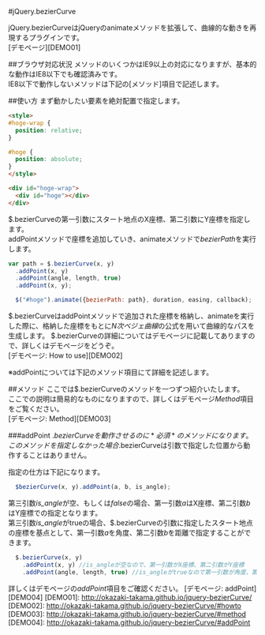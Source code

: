 #jQuery.bezierCurve

jQuery.bezierCurveはjQueryのanimateメソッドを拡張して、曲線的な動きを再現するプラグインです。  
[デモページ][DEMO01]

##ブラウザ対応状況
メソッドのいくつかはIE9以上の対応になりますが、基本的な動作はIE8以下でも確認済みです。  
IE8以下で動作しないメソッドは下記の[メソッド]項目で記述します。

##使い方
まず動かしたい要素を絶対配置で指定します。  
```HTML
<style>
#hoge-wrap {
  position: relative;
}

#hoge {
  position: absolute;
}
</style>

<div id="hoge-wrap">
  <div id="hoge"></div>
</div>
```

$.bezierCurveの第一引数にスタート地点のX座標、第二引数にY座標を指定します。  
addPointメソッドで座標を追加していき、animateメソッドで*bezierPath*を実行します。  
```js
var path = $.bezierCurve(x, y)
  .addPoint(x, y)
  .addPoint(angle, length, true)
  .addPoint(x, y);

  $("#hoge").animate({bezierPath: path}, duration, easing, callback);
```

$.bezierCurveはaddPointメソッドで追加された座標を格納し、animateを実行した際に、格納した座標をもとに*N次ベジェ曲線*の公式を用いて曲線的なパスを生成します。
$.bezierCurveの詳細についてはデモページに記載してありますので、詳しくはデモページをどうぞ。  
[デモページ: How to use][DEMO02]

※addPointについては下記のメソッド項目にて詳細を記述します。

##メソッド
ここでは$.bezierCurveのメソッドを一つずつ紹介いたします。  
ここでの説明は簡易的なものになりますので、詳しくはデモページ*Method*項目をご覧ください。  
[デモページ: Method][DEMO03]

###addPoint
$.bezierCurveを動作させるのに*必須*のメソッドになります。  
このメソッドを指定しなかった場合$.bezierCurveは引数で指定した位置から動作することはありません。

指定の仕方は下記になります。  
```js
  $bezierCurve(x, y).addPoint(a, b, is_angle);
```

第三引数*is_angle*が空、もしくは*false*の場合、第一引数*a*はX座標、第二引数*b*はY座標での指定となります。  
第三引数*is_angle*がtrueの場合、$.bezierCurveの引数に指定したスタート地点の座標を基点として、第一引数*a*を角度、第二引数*b*を距離で指定することができます。  
```js
  $.bezierCurve(x, y)
    .addPoint(x, y) //is_angleが空なので、第一引数がX座標、第二引数がY座標
    .addPoint(angle, length, true) //is_angleがtrueなので第一引数が角度、第二引数が距離
```

詳しくはデモページの*addPoint*項目をご確認ください。
[デモページ: addPoint][DEMO04]
[DEMO01]: http://okazaki-takama.github.io/jquery-bezierCurve/
[DEMO02]: http://okazaki-takama.github.io/jquery-bezierCurve/#howto
[DEMO03]: http://okazaki-takama.github.io/jquery-bezierCurve/#method
[DEMO04]: http://okazaki-takama.github.io/jquery-bezierCurve/#addPoint
